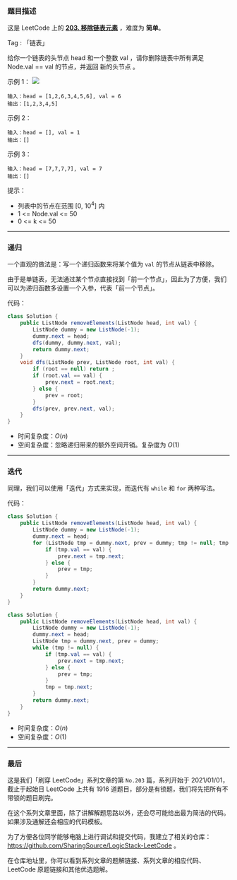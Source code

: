 ### 题目描述

这是 LeetCode 上的 **[203. 移除链表元素](https://leetcode-cn.com/problems/remove-linked-list-elements/solution/gong-shui-san-xie-yi-chu-lian-biao-yuan-ca6fu/)** ，难度为 **简单**。

Tag : 「链表」




给你一个链表的头节点 head 和一个整数 val ，请你删除链表中所有满足 Node.val == val 的节点，并返回 新的头节点 。


示例 1：
![](https://assets.leetcode.com/uploads/2021/03/06/removelinked-list.jpg)
```
输入：head = [1,2,6,3,4,5,6], val = 6
输出：[1,2,3,4,5]
```
示例 2：
```
输入：head = [], val = 1
输出：[]
```
示例 3：
```
输入：head = [7,7,7,7], val = 7
输出：[]
```

提示：
* 列表中的节点在范围 [0, $10^4$] 内
* 1 <= Node.val <= 50
* 0 <= k <= 50

---

### 递归

一个直观的做法是：写一个递归函数来将某个值为 `val` 的节点从链表中移除。

由于是单链表，无法通过某个节点直接找到「前一个节点」，因此为了方便，我们可以为递归函数多设置一个入参，代表「前一个节点」。

代码：
```java
class Solution {
    public ListNode removeElements(ListNode head, int val) {
        ListNode dummy = new ListNode(-1);
        dummy.next = head;
        dfs(dummy, dummy.next, val);
        return dummy.next;
    }
    void dfs(ListNode prev, ListNode root, int val) {
        if (root == null) return ;
        if (root.val == val) {
            prev.next = root.next;
        } else {
            prev = root;
        }
        dfs(prev, prev.next, val);
    }
}
```
* 时间复杂度：$O(n)$
* 空间复杂度：忽略递归带来的额外空间开销。复杂度为 $O(1)$

---

### 迭代

同理，我们可以使用「迭代」方式来实现，而迭代有 `while` 和 `for` 两种写法。

代码：
```java
class Solution {
    public ListNode removeElements(ListNode head, int val) {
        ListNode dummy = new ListNode(-1);
        dummy.next = head;
        for (ListNode tmp = dummy.next, prev = dummy; tmp != null; tmp = tmp.next) {
            if (tmp.val == val) {
                prev.next = tmp.next;
            } else {
                prev = tmp;
            }
        }
        return dummy.next;
    }
}
```
```java
class Solution {
    public ListNode removeElements(ListNode head, int val) {
        ListNode dummy = new ListNode(-1);
        dummy.next = head;
        ListNode tmp = dummy.next, prev = dummy;
        while (tmp != null) {
            if (tmp.val == val) {
                prev.next = tmp.next;
            } else {
                prev = tmp;
            }
            tmp = tmp.next;
        }
        return dummy.next;
    }
}
```
* 时间复杂度：$O(n)$
* 空间复杂度：$O(1)$

---

### 最后

这是我们「刷穿 LeetCode」系列文章的第 `No.203` 篇，系列开始于 2021/01/01，截止于起始日 LeetCode 上共有 1916 道题目，部分是有锁题，我们将先把所有不带锁的题目刷完。

在这个系列文章里面，除了讲解解题思路以外，还会尽可能给出最为简洁的代码。如果涉及通解还会相应的代码模板。

为了方便各位同学能够电脑上进行调试和提交代码，我建立了相关的仓库：https://github.com/SharingSource/LogicStack-LeetCode 。

在仓库地址里，你可以看到系列文章的题解链接、系列文章的相应代码、LeetCode 原题链接和其他优选题解。

